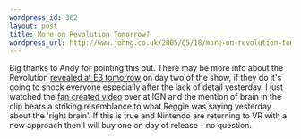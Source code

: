 ```yaml
--- 
wordpress_id: 362
layout: post
title: More on Revolution Tomorrow?
wordpress_url: http://www.johng.co.uk/2005/05/18/more-on-revolution-tomorrow/
---
```

Big thanks to Andy for pointing this out. There may be more info about the Revolution <a target="_self" href="http://nintendonow.com/index.php?categoryid=5&m_articles_articleid=2635&PHPSESSID=c24344b74ec2f9bf72f944edbc92841c">revealed at E3 tomorrow</a> on day two of the show, if they do it's going to shock everyone especially after the lack of detail yesterday. I just watched the <a target="_self" href="http://cube.ign.com/articles/613/613578p1.html">fan created video</a> over at IGN and the mention of brain in the clip bears a striking resemblance to what Reggie was saying yesterday about the 'right brain'. If this is true and Nintendo are returning to VR with a new approach then I will buy one on day of release - no question.<br />
